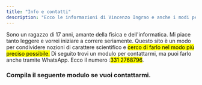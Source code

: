 ```yaml
---
title: "Info e contatti"
description: "Ecco le informazioni di Vincenzo Ingrao e anche i modi per contattarlo."
---
```

Sono un ragazzo di 17 anni, amante della fisica e dell'informatica. Mi piace tanto leggere e vorrei iniziare a correre seriamente. Questo sito è un modo per condividere nozioni di carattere scientifico e <mark>cerco di farlo nel modo più preciso possibile.</mark> 
Di seguito trovi un modulo per contattarmi, ma puoi farlo anche tramite WhatsApp. Ecco il numero :<mark>331 2768796</mark>.
<h3 class="subtitle">Compila il seguente modulo se vuoi contattarmi.</h3>
